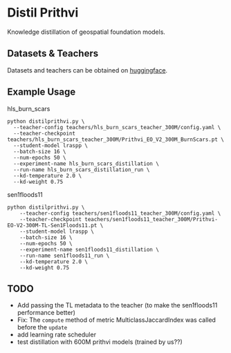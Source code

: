 # Distil Prithvi

Knowledge distillation of geospatial foundation models.

## Datasets & Teachers
Datasets and teachers can be obtained on [huggingface](https://huggingface.co/collections/KozaMateusz/distil-prithvi-680ca48149d5d8a9ad3d25e3).

## Example Usage
hls_burn_scars
```console
python distilprithvi.py \
  --teacher-config teachers/hls_burn_scars_teacher_300M/config.yaml \
  --teacher-checkpoint teachers/hls_burn_scars_teacher_300M/Prithvi_EO_V2_300M_BurnScars.pt \
  --student-model lraspp \
  --batch-size 16 \
  --num-epochs 50 \
  --experiment-name hls_burn_scars_distillation \
  --run-name hls_burn_scars_distillation_run \
  --kd-temperature 2.0 \
  --kd-weight 0.75
```

sen1floods11
```console
python distilprithvi.py \
    --teacher-config teachers/sen1floods11_teacher_300M/config.yaml \
    --teacher-checkpoint teachers/sen1floods11_teacher_300M/Prithvi-EO-V2-300M-TL-Sen1Floods11.pt \
    --student-model lraspp \
    --batch-size 16 \
    --num-epochs 50 \
    --experiment-name sen1floods11_distillation \
    --run-name sen1floods11_run \
    --kd-temperature 2.0 \
    --kd-weight 0.75
```

## TODO
* Add passing the TL metadata to the teacher (to make the sen1floods11 performance better)
* Fix: The ``compute`` method of metric MulticlassJaccardIndex was called before the ``update``
* add learning rate scheduler
* test distillation with 600M prithvi models (trained by us??)